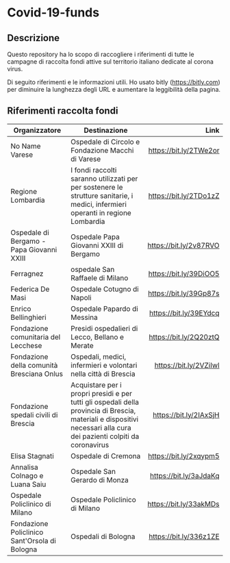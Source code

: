 # Covid-19-funds

## Descrizione
Questo repository ha lo scopo di raccogliere i riferimenti di tutte le campagne di raccolta fondi attive sul territorio italiano dedicate al corona virus.

Di seguito riferimenti e le informazioni utili. Ho usato bitly (https://bitly.com) per diminuire la lunghezza degli URL e aumentare la leggibilità della pagina.

## Riferimenti raccolta fondi

| Organizzatore        | Destinazione | Link  |
| ------------- |-------------| -----:|
| No Name Varese       | Ospedale di Circolo e Fondazione Macchi di Varese | https://bit.ly/2TWe2or |
| Regione Lombardia       | I fondi raccolti saranno utilizzati per per sostenere le strutture sanitarie, i medici, infermieri operanti in regione Lombardia | https://bit.ly/2TDo1zZ |
| Ospedale di Bergamo - Papa Giovanni XXIII | Ospedale Papa Giovanni XXIII di Bergamo | https://bit.ly/2v87RVO |
| Ferragnez | ospedale San Raffaele di Milano | https://bit.ly/39DiOO5 |
| Federica De Masi | Ospedale Cotugno di Napoli | https://bit.ly/39Gp87s |
| Enrico Bellinghieri  | Ospedale Papardo di Messina | https://bit.ly/39EYdcq |
| Fondazione comunitaria del Lecchese | Presidi ospedalieri di Lecco, Bellano e Merate | https://bit.ly/2Q20ztQ |
| Fondazione della comunità Bresciana Onlus | Ospedali, medici, infermieri e volontari nella città di Brescia | https://bit.ly/2VZiIwl |
| Fondazione spedali civili di Brescia | Acquistare per i propri presidi e per tutti gli ospedali della provincia di Brescia, materiali e dispositivi necessari alla cura dei pazienti colpiti da coronavirus | https://bit.ly/2IAxSjH |
| Elisa Stagnati | Ospedale di Cremona | https://bit.ly/2xqypm5 |
| Annalisa Colnago e Luana Saiu | Ospedale San Gerardo di Monza | https://bit.ly/3aJdaKq |
| Ospedale Policlinico di Milano | Ospedale Policlinico di Milano | https://bit.ly/33akMDs |
| Fondazione Policlinico Sant'Orsola di Bologna | Ospedali di Bologna | https://bit.ly/336z1ZE |

